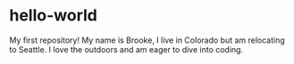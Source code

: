 # hello-world
My first repository! My name is Brooke, I live in Colorado but am relocating to Seattle. I love the outdoors and am eager to dive into coding. 
